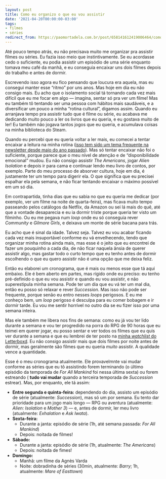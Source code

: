 ```yaml
---
layout: post
title: Como eu organizo o que eu vou assistir
date: '2021-04-20T00:00:00-03:00'
tags:
- filmes
- séries
redirect_from: https://paomortadela.com.br/post/658141612419006464/como-eu-organizo-o-que-eu-vou-assistir
---
```

Até pouco tempo atrás, eu não precisava muito me organizar pra assistir filmes ou séries. Eu fazia isso meio que instintivamente. Se eu acordasse cedo o suficiente, eu podia assistir um episódio de uma série enquanto tomava meu café da manhã, e eu conseguia encaixar uns dois filmes depois do trabalho e antes de dormir.

Escrevendo isso agora eu fico pensando que loucura era aquela, mas eu consegui manter esse “ritmo” por uns anos. Mas hoje em dia eu não consigo mais. Eu acho que o isolamento social tá tornando cada vez mais difícil que eu me focar em algo — imagina, sentar só pra ver um filme! Mas eu também tô tentando ser uma pessoa com hábitos mais saudáveis, e a diversificar um pouco a minha “rotina cultural”, digamos assim. Quando eu arranjava tempo pra assistir tudo que é filme ou série, eu acabava me dedicando muito pouco a ler os livros que eu queria, e eu gostava muito de ler! Eu também não jogava tantos jogos que eu queria, e acumulava coisas na minha biblioteca do Steam.

Quando eu percebi que eu queria voltar a ler mais, eu comecei a tentar encaixar a leitura na minha rotina ([isso tem sido um tema frequente na newsletter desde maio do ano passado](https://tinyletter.com/paomortadela/letters/qual-a-melhor-hora-pra-ler)). Mas só tentar encaixar não foi o suficiente, porque parece que o meu nível de atenção e de “disponibilidade emocional” mudou. Eu não consigo assistir _The Americans_, jogar _Alien Isolation_ e depois ir para cama e continuar lendo meu livro de contos, por exemplo. Parte do meu processo de absorver cultura, hoje em dia, é justamente ter um tempo para digerir ela. O que significa que eu precisei espalhar ela pela semana, e não ficar tentando encaixar o máximo possível em um só dia.

Em contrapartida, tinha dias que eu sabia no que eu queria me dedicar (por exemplo, ver um filme na noite de quarta-feira), mas ficava muito tempo passeando pelos catálogos da Netflix, da Amazon ou sei lá mais do quê, até que a vontade desaparecia e eu ia dormir triste porque queria ter visto um filminho. Ou eu me pegava num _loop_ onde eu só conseguia rever _Community_ e _Gilmore Girls_, e deixava um monte de série bacana para trás.

Eu acho que é sinal da idade. Talvez seja. Talvez eu vou acabar ficando cada vez mais insuportável conforme eu vá envelhecendo, tendo que organizar minha rotina ainda mais, mas esse é o jeito que eu encontrei de fazer um pouquinho a cada dia, de não ficar naquela ânsia de querer assistir algo, mas gastar todo o curto tempo que eu tenho antes de dormir escolhendo o que eu quero assistir não é uma opção que me deixa feliz.

Então eu elaborei um cronograma, que é mais ou menos esse que tá aqui embaixo. Ele é bem aberto em partes, mas rígido onde eu preciso: eu tenho pré-definido o que eu vou assistir e quando eu vou assistir, e não superestipula minha semana. Pode ter um dia que eu vá ter um mal dia, então eu posso só relaxar e rever _Succession_. Mas isso não pode ser frequente, porque senão eu entro nesses _loops_ perigosos. E eu me conheço bem, um _loop_ perigoso é desculpa para eu comer bobagem e ir dormir tarde. Eu vou me sentir horrível no outro dia se eu fizer isso por uma semana inteira.

Mas ele também me libera nos fins de semana: como eu já vou ter lido durante a semana e vou ter progredido na porra do RPG de 90 horas que eu teimei em querer jogar, eu posso sentar e ver todos os filmes que eu quis ver durante a semana e que eu lembrei de ter posto na [minha _watchlist_ do Letterboxd](https://letterboxd.com/arthrfrts/watchlist/). Eu não consigo assistir mais que dois filmes por noite antes de dormir, mas geralmente são filmes que eu queria _muito_ assistir. A qualidade vence a quantidade.

Esse é o meu cronograma atualmente. Ele provavelmnte vai mudar conforme as séries que eu tô assistindo forem terminando (o último episódio da temporada de _For All Mankind_ foi nessa última sexta) ou forem estreando ( **tudo vai mudar** quando a terceira temporada de _Succession_ estrear). Mas, por enquanto, ele tá assim:

- **Entre segunda e quinta-feira:** dependendo do dia, assisto um episódio de série (atualmente: _Succession_), mas só um por semana. Eu tento dar prioridade para um jogo mais longo — RPG ou aventura (atualmente: _Alien: Isolation_ e _Mother 3_) — e, antes de dormir, ler meu livro (atualmente: _Exhalation_ e _Ask Iwata_).
- **Sexta-feira:**
  - Durante a janta: episódio de série (1h, até semana passada: _For All Mankind_)
  - Depois: noitada de filmes!
- **Sábado:**
  - Durante a janta: episódio de série (1h, atualmente: _The Americans_)
  - Depois: noitada de fimes!
- **Domingo:**
  - Manhã: um filme da Agnès Varda
  - Noite: dobradinha de séries (30min, atualmente: _Barry_; 1h, atualmente: _Mare of Easttown_)
